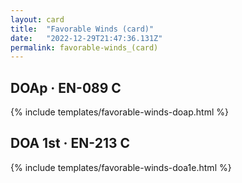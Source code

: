 ```yaml
---
layout: card
title:  "Favorable Winds (card)"
date:   "2022-12-29T21:47:36.131Z"
permalink: favorable-winds_(card)
---
```


## DOAp &middot; EN-089 C

{% include templates/favorable-winds-doap.html %}


## DOA 1st &middot; EN-213 C

{% include templates/favorable-winds-doa1e.html %}
